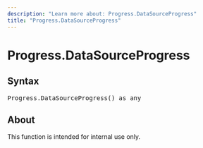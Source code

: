 ```yaml
---
description: "Learn more about: Progress.DataSourceProgress"
title: "Progress.DataSourceProgress"
---
```

# Progress.DataSourceProgress

## Syntax

<pre>
Progress.DataSourceProgress() as any
</pre>
  
## About

This function is intended for internal use only.

